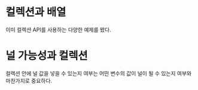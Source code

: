 컬렉션과 배열
==============
이미 컬렉션 API를 사용하는 다양한 예제를 봤다.   

# 널 가능성과 컬렉션  
컬렉션 안에 널 값을 넣을 수 있는지 여부는 어떤 변수의 값이 널이 될 수 있는지 여부와 마찬가지로 중요하다.    
